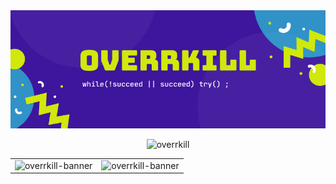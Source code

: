 
<img src="./overrkill_banner.png" alt="overrkill-banner" />

<p align="center"> <img src="https://profile-counter.glitch.me/{overrkill}/count.svg" alt="overrkill" /> </p>

<table >
<tr>
<td ><img src="https://github-readme-stats.vercel.app/api?username=overrkill&show_icons=true&theme=shades-of-purple&hide_border=true" alt="overrkill-banner" height="200px" /></td>
<td ><img src="https://github-readme-stats.vercel.app/api/top-langs/?username=overrkill&hide=html,css&theme=shades-of-purple&hide_border=true" alt="overrkill-banner" height="200px" /></td>
</tr>
</table>
